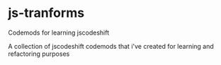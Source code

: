 # js-tranforms
Codemods for learning jscodeshift

A collection of jscodeshift codemods that i've created for learning and refactoring purposes

